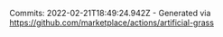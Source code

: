 Commits: 2022-02-21T18:49:24.942Z - Generated via https://github.com/marketplace/actions/artificial-grass
<br>
